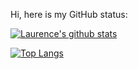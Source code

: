 Hi, here is my GitHub status:

[![Laurence's github stats](https://github-readme-stats.vercel.app/api?username=LaurenceHo&show_icons=true&count_private=true&theme=dracula&hide=stars,contribs,issues&show=reviews&hide_rank=true&card_width=445)](https://github.com/anuraghazra/github-readme-stats)

[![Top Langs](https://github-readme-stats.vercel.app/api/top-langs/?username=LaurenceHo&layout=compact&theme=dracula&card_width=445)](https://github.com/anuraghazra/github-readme-stats)

<!--
**LaurenceHo/LaurenceHo** is a ✨ _special_ ✨ repository because its `README.md` (this file) appears on your GitHub profile.

Here are some ideas to get you started:

- 🔭 I’m currently working on ...
- 🌱 I’m currently learning ...
- 👯 I’m looking to collaborate on ...
- 🤔 I’m looking for help with ...
- 💬 Ask me about ...
- 📫 How to reach me: ...
- 😄 Pronouns: ...
- ⚡ Fun fact: ...
-->
